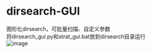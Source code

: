# dirsearch-GUI
图形化dirsearch，可批量扫描、自定义参数<br>
将dirsearch_gui.py和strat_gui.bat放到dirsearch目录运行<br>
![image](https://github.com/BeliefGuy/dirsearch-GUI/assets/130121269/a3d165b4-384e-43db-9ac8-1b54f963a701)


